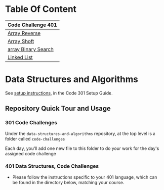 # Table Of Content
| Code Challenge 401 | 
| :---        |
|[Array Reverse](https://github.com/ayoubkandah/data-structures-and-algorithms/blob/main/challenges/arrayReverse/Readme.md)|
|[Array Shoft](https://github.com/ayoubkandah/data-structures-and-algorithms/tree/main/challenges/arrayShift)|
|[array Binary Search](https://github.com/ayoubkandah/data-structures-and-algorithms/tree/main/challenges/arrayBinarySearch%20)|
|[Linked List](https://github.com/ayoubkandah/data-structures-and-algorithms/tree/main/challenges/linkedList)|
# Data Structures and Algorithms

See [setup instructions](https://codefellows.github.io/setup-guide/code-301/3-code-challenges), in the Code 301 Setup Guide.

## Repository Quick Tour and Usage

### 301 Code Challenges

Under the `data-structures-and-algorithms` repository, at the top level is a folder called `code-challenges`

Each day, you'll add one new file to this folder to do your work for the day's assigned code challenge

### 401 Data Structures, Code Challenges

- Please follow the instructions specific to your 401 language, which can be found in the directory below, matching your course.
